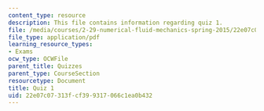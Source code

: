 ```yaml
---
content_type: resource
description: This file contains information regarding quiz 1.
file: /media/courses/2-29-numerical-fluid-mechanics-spring-2015/22e07c07313fcf399317066c1ea0b432_MIT2_29S15_Quiz1.pdf
file_type: application/pdf
learning_resource_types:
- Exams
ocw_type: OCWFile
parent_title: Quizzes
parent_type: CourseSection
resourcetype: Document
title: Quiz 1
uid: 22e07c07-313f-cf39-9317-066c1ea0b432
---
```

